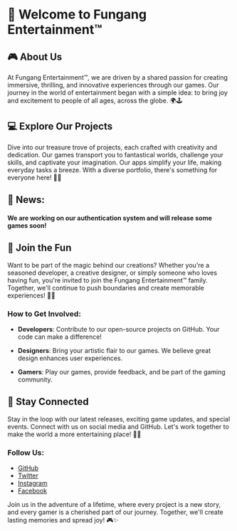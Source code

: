# 👋 Welcome to Fungang Entertainment™

## 🎮 About Us

At Fungang Entertainment™, we are driven by a shared passion for creating immersive, thrilling, and innovative experiences through our games. Our journey in the world of entertainment began with a simple idea: to bring joy and excitement to people of all ages, across the globe. 🌍🕹️

## 💻 Explore Our Projects

Dive into our treasure trove of projects, each crafted with creativity and dedication. Our games transport you to fantastical worlds, challenge your skills, and captivate your imagination. Our apps simplify your life, making everyday tasks a breeze. With a diverse portfolio, there's something for everyone here! 🚀🎉

## 📰 News:

#### We are working on our authentication system and will release some games soon!

## 🥁 Join the Fun

Want to be part of the magic behind our creations? Whether you're a seasoned developer, a creative designer, or simply someone who loves having fun, you're invited to join the Fungang Entertainment™ family. Together, we'll continue to push boundaries and create memorable experiences! 🤝✨

### How to Get Involved:

- **Developers**: Contribute to our open-source projects on GitHub. Your code can make a difference!

- **Designers**: Bring your artistic flair to our games. We believe great design enhances user experiences.

- **Gamers**: Play our games, provide feedback, and be part of the gaming community.

## 📢 Stay Connected

Stay in the loop with our latest releases, exciting game updates, and special events. Connect with us on social media and GitHub. Let's work together to make the world a more entertaining place! 📱🌐

### Follow Us:

- [GitHub](https://github.com/fungang-entertainment)
- [Twitter](https://twitter.com/fungang_ent)
- [Instagram](https://www.instagram.com/fungang.entertainment)
- [Facebook](https://www.facebook.com/fungang.entertainment)

Join us in the adventure of a lifetime, where every project is a new story, and every gamer is a cherished part of our journey. Together, we'll create lasting memories and spread joy! 🎮✨

